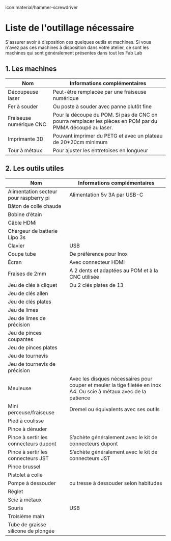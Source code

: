 icon:material/hammer-screwdriver
# Liste de l'outillage nécessaire
S'assurer avoir à disposition ces quelques outils et machines. Si vous n'avez pas ces machines à disposition dans votre atelier, ce sont les machines qui sont généralement présentes dans tout les Fab Lab

## 1. Les machines

|**Nom**|**Informations complémentaires**|
|---|---|
|Découpeuse laser|Peut-être remplacée par une fraiseuse numérique|
|Fer à souder|Ou poste à souder avec panne plutôt fine|
|Fraiseuse numérique CNC|Pour la découpe du POM. Si pas de CNC on pourra remplacer les pièces en POM par du PMMA découpé au laser. |
|Imprimante 3D|Pouvant imprimer du PETG et avec un plateau de 20*20cm minimum|
|Tour à métaux|Pour ajuster les entretoises en longueur|




## 2. Les outils  utiles
| **Nom** | **Informations complémentaires** |                                                                             
|---|---|
|Alimentation secteur pour raspberry pi|Alimentation 5v 3A par USB-C                                                                                      |
|Bâton de colle chaude                 |                                                                                                                  |
|Bobine d’étain                        |                                                                                                                  |
|Câble HDMi                            |                                                                                                                  |
|Chargeur de batterie Lipo 3s          |                                                                                                                  |
|Clavier                               |USB                                                                                                               |
|Coupe tube                            |De préférence pour Inox                                                                                           |
|Écran                                 |Avec connecteur HDMi                                                                                              |
|Fraises de 2mm                        |A 2 dents et adaptées au POM et à la CNC utilisée                                                                    |
|Jeu de clés à cliquet                 |Ou 2 clés plates de 13                                                                                            |
|Jeu de clés allen                     |                                                                                                                  |
|Jeu de clés plates                    |                                                                                                                  |
|Jeu de limes                          |                                                                                                                  |
|Jeu de limes de précision             |                                                                                                                  |
|Jeu de pinces coupantes               |                                                                                                                  |
|Jeu de pinces plates                  |                                                                                                                  |
|Jeu de tournevis                    |                                                                                                                  |
|Jeu de tournevis de précision      |                                                                                                                  |
|Meuleuse                              |Avec les disques nécessaires pour couper et meuler la tige filetée en inox A4. Ou scie à métaux avec de la patience|
|Mini perceuse/fraiseuse               |Dremel ou équivalents avec ses outils                                                                             |
|Pied à coulisse                       |                                                                                                                  |
|Pince à dénuder                       |                                                                                                                  |
|Pince à sertir les connecteurs dupont |S’achète généralement avec le kit de connecteurs dupont                                                           |
|Pince à sertir les connecteurs JST    |S’achète généralement avec le kit de connecteurs JST                                                              |
|Pince brussel                         |                                                                                                                  |
|Pistolet à colle                      |                                                                                                                  |
|Pompe à dessouder                     |ou tresse à dessouder selon habitudes                                                                             |
|Réglet                                |                                                                                                                  |
|Scie à métaux                         |                                                                                                                  |
|Souris                                |USB                                                                                                               |
|Troisième main                        |                                                                                                                  |
|Tube de graisse silicone de plongée    |                                                                                                                  |
